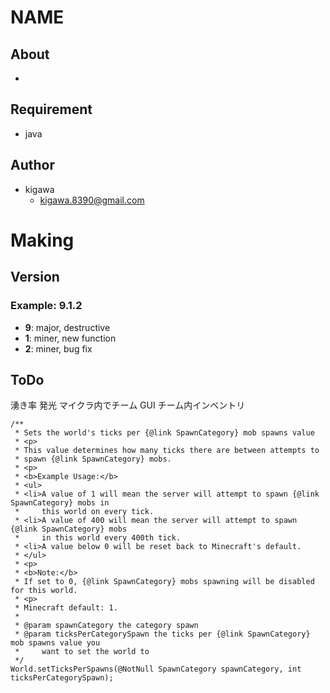 # NAME

## About

*

## Requirement

* java

## Author

* kigawa
    * kigawa.8390@gmail.com

# Making

## Version

### Example: 9.1.2

* **9**: major, destructive
* **1**: miner, new function
* **2**: miner, bug fix

## ToDo
湧き率
発光
マイクラ内でチーム
GUI
チーム内インベントリ


    /**
     * Sets the world's ticks per {@link SpawnCategory} mob spawns value
     * <p>
     * This value determines how many ticks there are between attempts to
     * spawn {@link SpawnCategory} mobs.
     * <p>
     * <b>Example Usage:</b>
     * <ul>
     * <li>A value of 1 will mean the server will attempt to spawn {@link SpawnCategory} mobs in
     *     this world on every tick.
     * <li>A value of 400 will mean the server will attempt to spawn {@link SpawnCategory} mobs
     *     in this world every 400th tick.
     * <li>A value below 0 will be reset back to Minecraft's default.
     * </ul>
     * <p>
     * <b>Note:</b>
     * If set to 0, {@link SpawnCategory} mobs spawning will be disabled for this world.
     * <p>
     * Minecraft default: 1.
     *
     * @param spawnCategory the category spawn
     * @param ticksPerCategorySpawn the ticks per {@link SpawnCategory} mob spawns value you
     *     want to set the world to
     */
    World.setTicksPerSpawns(@NotNull SpawnCategory spawnCategory, int ticksPerCategorySpawn);